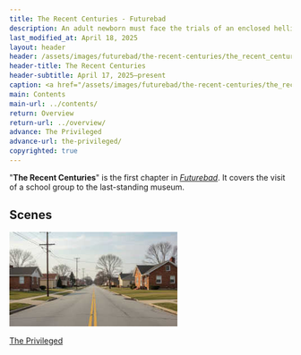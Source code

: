 ```yaml
---
title: The Recent Centuries - Futurebad
description: An adult newborn must face the trials of an enclosed hellish dimension of flesh
last_modified_at: April 18, 2025
layout: header
header: /assets/images/futurebad/the-recent-centuries/the_recent_centuries_placeholder_blur.jpg
header-title: The Recent Centuries
header-subtitle: April 17, 2025–present
caption: <a href="/assets/images/futurebad/the-recent-centuries/the_recent_centuries_placeholder.jpg" target="_blank">AI placeholder artwork</a> generated above using <a href="https://creator.nightcafe.studio/creation/umB4hxMUp9glTamg3rqi" target="_blank">HiDream I1 Dev</a> — <a href="https://creativecommons.org/publicdomain/zero/1.0/" target="_blank">CC0 1.0</a>
main: Contents
main-url: ../contents/
return: Overview
return-url: ../overview/
advance: The Privileged
advance-url: the-privileged/
copyrighted: true
---
```


"**The Recent Centuries**" is the first chapter in *[Futurebad](../)*. It covers the visit of a school group to the last-standing museum.

## Scenes

<div markdown=0>
    <a class="feature option cropped" href="the-privileged/">
        <img src="/assets/images/futurebad/the-recent-centuries/the_privileged_placeholder_small.jpg" alt="The Privileged placeholder artwork">
        <div><p>The Privileged</p></div>
    </a>
</div>
